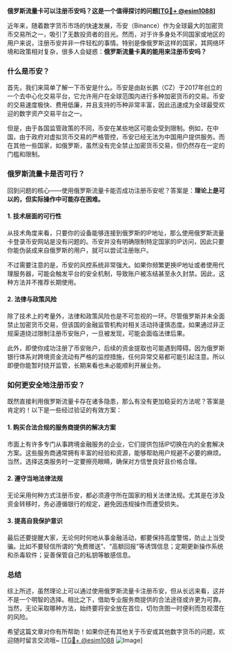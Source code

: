 **俄罗斯流量卡可以注册币安吗？这是一个值得探讨的问题[[TG💪+ @esim1088](https://t.me/s/esim1088)]**

近年来，随着数字货币市场的快速发展，币安（Binance）作为全球最大的加密货币交易所之一，吸引了无数投资者的目光。然而，对于许多身处不同国家或地区的用户来说，注册币安并非一件轻松的事情。特别是像俄罗斯这样的国家，其网络环境和政策相对复杂，很多人会疑惑：**俄罗斯流量卡真的能用来注册币安吗？**

### 什么是币安？

首先，我们来简单了解一下币安是什么。币安是由赵长鹏（CZ）于2017年创立的一个去中心化交易平台，它允许用户在全球范围内进行多种加密货币的交易。币安的交易速度极快、费用低廉，并且支持的币种非常丰富，因此迅速成为全球最受欢迎的数字资产交易平台之一。

但是，由于各国监管政策的不同，币安在某些地区可能会受到限制。例如，在中国，由于政府对虚拟货币交易的严格管控，币安已经无法为中国用户提供服务。而在其他一些国家，如俄罗斯，虽然没有完全禁止加密货币交易，但仍然存在一定的门槛和限制。

### 俄罗斯流量卡是否可行？

回到问题的核心——使用俄罗斯流量卡能否成功注册币安呢？答案是：**理论上是可以的，但实际操作中可能存在困难。**

#### 1. 技术层面的可行性

从技术角度来看，只要你的设备能够连接到俄罗斯的IP地址，那么使用俄罗斯流量卡登录币安网站是没有问题的。币安并没有明确限制特定国家的IP访问，因此只要你能伪装成来自俄罗斯的用户，就可以尝试注册账户。

不过需要注意的是，币安的风控系统非常强大。如果你频繁更换IP地址或者使用代理服务器，可能会触发平台的安全机制，导致账户被冻结甚至永久封禁。因此，这种方法并不推荐长期使用。

#### 2. 法律与政策风险

除了技术上的考量外，法律和政策风险也是不可忽视的一环。尽管俄罗斯并未全面禁止加密货币交易，但该国的金融监管机构对相关活动持谨慎态度。如果通过非正规渠道绕过限制注册币安账户，一旦被发现，可能会面临法律后果。

此外，即使你成功注册了币安账户，后续的资金提取也可能遇到障碍。因为俄罗斯银行体系对跨境资金流动有严格的监控措施，任何异常交易都可能引起注意。所以即便你能暂时绕开监管，长期来看也未必能顺利开展业务。

### 如何更安全地注册币安？

既然直接利用俄罗斯流量卡存在诸多隐患，那么有没有更加稳妥的方法呢？答案是肯定的！以下是一些经过验证的有效方案：

#### 1. 购买合法合规的服务商提供的解决方案

市面上有许多专门从事跨境金融服务的企业，它们提供包括IP切换在内的全套解决方案。这些服务商通常拥有丰富的经验和资源，能够帮助用户规避不必要的麻烦。当然，选择这类服务时一定要擦亮眼睛，确保对方信誉良好且价格合理。

#### 2. 遵守当地法律法规

无论采用何种方式注册币安，都必须遵守所在国家的相关法律法规。尤其是在涉及资金转移时，务必遵循银行的规定，避免因违规操作而遭受损失。

#### 3. 提高自我保护意识

最后还要提醒大家，无论何时何地从事金融活动，都要保持高度警惕，防止上当受骗。比如不要轻信所谓的“免费赠送”、“高额回报”等诱饵信息；定期更新操作系统和杀毒软件；妥善保管自己的私钥等敏感信息。

### 总结

综上所述，虽然理论上可以通过使用俄罗斯流量卡注册币安，但从长远来看，这并不是一个明智的选择。相比之下，借助专业服务商提供的合法途径或许更为可靠。当然，无论采取哪种方法，始终要将安全放在首位，切勿贪图一时便利而忽视潜在的风险。

希望这篇文章对你有所帮助！如果你还有其他关于币安或其他数字货币的问题，欢迎随时留言交流哦~ [[TG💪+ @esim1088](https://t.me/s/esim1088) ![Image](https://i.postimg.cc/4NQfJmqS/Snipaste-2025-05-13-00-14-12.png)]